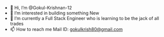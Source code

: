 - 👋 Hi, I’m @Gokul-Krishnan-12
- 👀 I’m interested in building something New
- 🌱 I’m currently a Full Stack Engineer who is learning to be the jack of all trades
- 📫 How to reach me 
      Mail ID: gokulkrish80@gmail.com

<!---
Gokul-Krishnan-12/Gokul-Krishnan-12 is a ✨ special ✨ repository because its `README.md` (this file) appears on your GitHub profile.
You can click the Preview link to take a look at your changes.
--->
